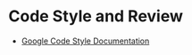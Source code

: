 # Code Style and Review

* &#x20;[Google Code Style Documentation](https://google.github.io/styleguide/csharp-style.html)
